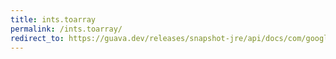 ```yaml
---
title: ints.toarray
permalink: /ints.toarray/
redirect_to: https://guava.dev/releases/snapshot-jre/api/docs/com/google/common/primitives/Ints.html#toArray-java.util.Collection-
---
```

